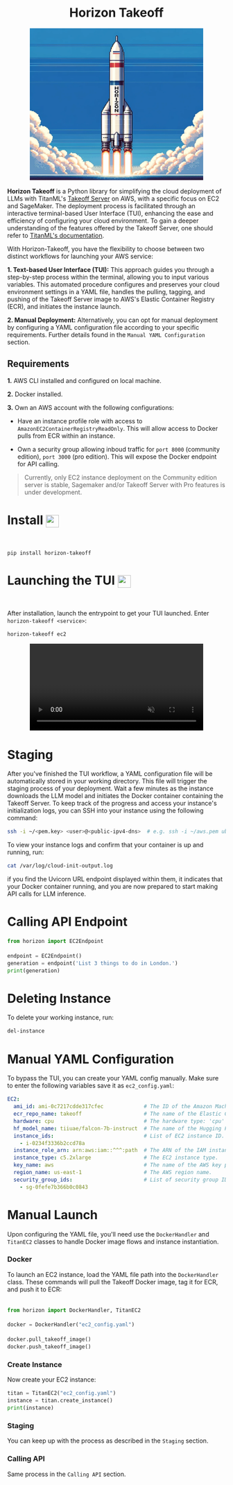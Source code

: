 <h1 align="center">
Horizon Takeoff
</h1>

<div align="center">
    <img width="400" height="350" src="./img/rocket.png">
</div>

**Horizon Takeoff** is a Python library for simplifying the cloud deployment of LLMs with TitanML's [Takeoff Server](https://github.com/titanml/takeoff-community) on AWS, with a specific focus on EC2 and SageMaker. The deployment process is facilitated through an interactive terminal-based User Interface (TUI), enhancing the ease and efficiency of configuring your cloud environment. To gain a deeper understanding of the features offered by the Takeoff Server, one should refer to [TitanML's documentation](https://docs.titanml.co/docs/intro).

With Horizon-Takeoff, you have the flexibility to choose between two distinct workflows for launching your AWS service:

**1. Text-based User Interface (TUI):** This approach guides you through a step-by-step process within the terminal, allowing you to input various variables. This automated procedure configures and preserves your cloud environment settings in a YAML file, handles the pulling, tagging, and pushing of the Takeoff Server image to AWS's Elastic Container Registry (ECR), and initiates the instance launch.

**2. Manual Deployment:** Alternatively, you can opt for manual deployment by configuring a YAML configuration file according to your specific requirements. Further details found in the `Manual YAML Configuration` section.

## Requirements

**1.** AWS CLI installed and configured on local machine.

**2.** Docker installed.

**3.** Own an AWS account with the following configurations:

* Have an instance profile role with access to `AmazonEC2ContainerRegistryReadOnly`. This will allow access to Docker pulls from ECR within an instance.

* Own a security group allowing inboud traffic for `port 8000` (community edition), `port 3000` (pro edition). This will expose the Docker endpoint for API calling.

> Currently, only EC2 instance deployment on the Community edition server is stable, Sagemaker and/or Takeoff Server with Pro features is under development.

# Install <img align="center" width="30" height="29" src="https://media.giphy.com/media/sULKEgDMX8LcI/giphy.gif">
<br>

```
pip install horizon-takeoff
```

# Launching the TUI <img align="center" width="30" height="29" src="https://media.giphy.com/media/PeaNPlyOVPNMHjqTm7/giphy.gif">
<br>

After installation, launch the entrypoint to get your TUI launched. Enter `horizon-takeoff <service>`:


```bash
horizon-takeoff ec2
```

<div style="display: flex; justify-content: center;">
  <video muted controls src="https://private-user-images.githubusercontent.com/79061523/293062674-cd626c61-4397-4498-91d3-f11e2e4ea540.mp4" class="d-block rounded-bottom-2 border-top width-fit" style="max-height:640px; min-height: 200px"></video>
</div>

# Staging

After you've finished the TUI workflow, a YAML configuration file will be automatically stored in your working directory. This file will trigger the staging process of your deployment. Wait a few minutes as the instance downloads the LLM model and initiates the Docker container containing the Takeoff Server. To keep track of the progress and access your instance's initialization logs, you can SSH into your instance using the following command:

```bash
ssh -i ~/<pem.key> <user>@<public-ipv4-dns>  # e.g. ssh -i ~/aws.pem ubuntu@ec2-44-205-255-59.compute-1.amazonaws.com
```

To view your instance logs and confirm that your container is up and running, run:

```bash
cat /var/log/cloud-init-output.log
```

if you find the Uvicorn URL endpoint displayed within them, it indicates that your Docker container running, and you are now prepared to start making API calls for LLM inference.

# Calling API Endpoint

```py
from horizon import EC2Endpoint

endpoint = EC2Endpoint()
generation = endpoint('List 3 things to do in London.')
print(generation)
```

# Deleting Instance

To delete your working instance, run:

```bash
del-instance
```

# Manual YAML Configuration

To bypass the TUI, you can create your YAML config manually. Make sure to enter the following variables save it as `ec2_config.yaml`:

```yaml
EC2:
  ami_id: ami-0c7217cdde317cfec             # The ID of the Amazon Machine Image (AMI) to use for EC2 instances.
  ecr_repo_name: takeoff                    # The name of the Elastic Container Registry (ECR) repository.
  hardware: cpu                             # The hardware type: 'cpu' or 'gpu'
  hf_model_name: tiiuae/falcon-7b-instruct  # The name of the Hugging Face model to use.
  instance_ids:                             # List of EC2 instance ID.
    - i-0234f3336b2ccd78a                   
  instance_role_arn: arn:aws:iam::^^^:path  # The ARN of the IAM instance profile role.
  instance_type: c5.2xlarge                 # The EC2 instance type.
  key_name: aws                             # The name of the AWS key pair.
  region_name: us-east-1                    # The AWS region name.
  security_group_ids:                       # List of security group ID(s) associated with the instances.
    - sg-0fefe7b366b0c0843                  
```

# Manual Launch

Upon configuring the YAML file, you'll need use the `DockerHandler` and `TitanEC2` classes to handle Docker image flows and instance instantiation.

### Docker 

To launch an EC2 instance, load the YAML file path into the `DockerHandler` class. These commands will pull the Takeoff Docker image, tag it for ECR, and push it to ECR:

```py

from horizon import DockerHandler, TitanEC2

docker = DockerHandler("ec2_config.yaml")

docker.pull_takeoff_image()
docker.push_takeoff_image()
```

### Create Instance

Now create your EC2 instance:

```py
titan = TitanEC2("ec2_config.yaml")
instance = titan.create_instance()
print(instance)
```
### Staging

You can keep up with the process as described in the `Staging` section.

### Calling API

Same process in the `Calling API` section.
